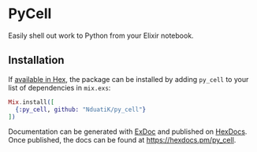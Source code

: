 # PyCell

Easily shell out work to Python from your Elixir notebook.

## Installation

If [available in Hex](https://hex.pm/docs/publish), the package can be installed
by adding `py_cell` to your list of dependencies in `mix.exs`:

```elixir
Mix.install([
  {:py_cell, github: "NduatiK/py_cell"}
])
```

Documentation can be generated with [ExDoc](https://github.com/elixir-lang/ex_doc)
and published on [HexDocs](https://hexdocs.pm). Once published, the docs can
be found at <https://hexdocs.pm/py_cell>.

